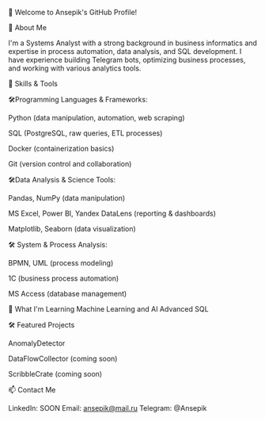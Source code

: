 👋 Welcome to Ansepik's GitHub Profile!

🚀 About Me

I'm a Systems Analyst with a strong background in business informatics and expertise in process automation, data analysis, and SQL development. I have experience building Telegram bots, optimizing business processes, and working with various analytics tools.

🔧 Skills & Tools

🛠️Programming Languages & Frameworks:

Python (data manipulation, automation, web scraping)

SQL (PostgreSQL, raw queries, ETL processes)

Docker (containerization basics)

Git (version control and collaboration)

🛠️Data Analysis & Science Tools:

Pandas, NumPy (data manipulation)

MS Excel, Power BI, Yandex DataLens (reporting & dashboards)

Matplotlib, Seaborn (data visualization)

🛠️ System & Process Analysis:

BPMN, UML (process modeling)

1C (business process automation)

MS Access (database management)


🌱 What I'm Learning
Machine Learning and AI
Advanced SQL


🛠️ Featured Projects

AnomalyDetector 

DataFlowCollector (coming soon)

ScribbleCrate (coming soon)


📫 Contact Me

LinkedIn: SOON
Email: ansepik@mail.ru
Telegram: @Ansepik
